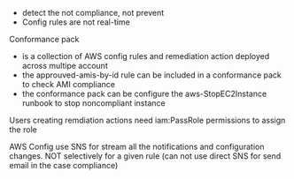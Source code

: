 - detect the not compliance, not prevent
- Config rules are not real-time

Conformance pack
- is a collection of AWS config rules and remediation action deployed across multipe account
- the approuved-amis-by-id rule can be included in a conformance pack to check AMI compliance 
- the conformance pack can be configure the aws-StopEC2Instance runbook to stop noncompliant instance

Users creating remdiation actions need iam:PassRole permissions to assign the role

AWS Config use SNS for stream all the notifications and configuration changes. NOT selectively for a given rule (can not use direct SNS for send email in the case compliance)